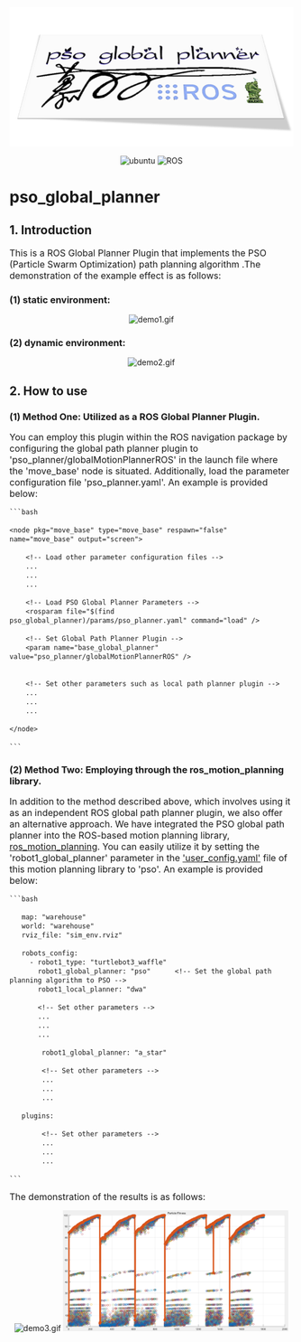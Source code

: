 ![PSO_Planner](assets/PSO_Planner.png)

<p align="center">
    <img width="100px" height="20px" src="https://img.shields.io/badge/Ubuntu-20.04-orange?logo=Ubuntu&Ubuntu-20.04"
        alt="ubuntu" />
    <img width="100px" height="20px" src="https://img.shields.io/badge/ROS-noetic-blue?logo=ROS&ROS=noetic" alt="ROS" />
</p>

# pso_global_planner

## 1. Introduction

<font size="3">This is a ROS Global Planner Plugin that implements the PSO (Particle Swarm Optimization) path planning algorithm .The demonstration of the example effect is as follows:</font> 


### (1) static environment:


<div align="center">
  <img src="assets/pso_demo1.gif" alt="demo1.gif">
</div>

### (2) dynamic environment:


<div align="center">
  <img src="assets/pso_demo2.gif" alt="demo2.gif">
</div>


## 2. How to use

### (1) Method One: Utilized as a ROS Global Planner Plugin.

<font size="3">You can employ this plugin within the ROS navigation package by configuring the global path planner plugin to 'pso_planner/globalMotionPlannerROS' in the launch file where the 'move_base' node is situated. Additionally, load the parameter configuration file 'pso_planner.yaml'. An example is provided below:</font> 

    ```bash

    <node pkg="move_base" type="move_base" respawn="false" name="move_base" output="screen">

        <!-- Load other parameter configuration files -->
        ...
        ...
        ...

        <!-- Load PSO Global Planner Parameters -->
        <rosparam file="$(find pso_global_planner)/params/pso_planner.yaml" command="load" />

        <!-- Set Global Path Planner Plugin -->
        <param name="base_global_planner" value="pso_planner/globalMotionPlannerROS" />

        
        <!-- Set other parameters such as local path planner plugin -->
        ...
        ...
        ...
    
    </node>
    
    ```

 ### (2) Method Two: Employing through the ros_motion_planning library.


<font size="3">In addition to the method described above, which involves using it as an independent ROS global path planner plugin, we also offer an alternative approach. We have integrated the PSO global path planner into the ROS-based motion planning library, [ros_motion_planning](https://github.com/ai-winter/ros_motion_planning). You can easily utilize it by setting the 'robot1_global_planner' parameter in the ['user_config.yaml'](https://github.com/ai-winter/ros_motion_planning/blob/master/src/user_config/user_config.yaml) file of this motion planning library to 'pso'. An example is provided below:</font> 

    ```bash

       map: "warehouse"
       world: "warehouse"
       rviz_file: "sim_env.rviz"

       robots_config:
         - robot1_type: "turtlebot3_waffle"
           robot1_global_planner: "pso"      <!-- Set the global path planning algorithm to PSO -->
           robot1_local_planner: "dwa"

           <!-- Set other parameters -->
           ...
           ...
           ...

            robot1_global_planner: "a_star"

            <!-- Set other parameters -->
            ...
            ...
            ...

       plugins:

            <!-- Set other parameters -->
            ...
            ...
            ...

    ```

<font size="3">The demonstration of the results is as follows:</font> 


<div align="center">
  <img src="assets/pso_ros_1.gif" alt="demo3.gif" width="400"/> 
  <img src="assets/pso_fitness.png" alt="pso_fitness.png" width="400"/> 
</div>





